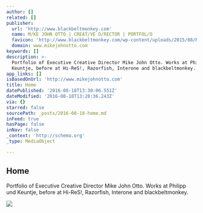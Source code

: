 ```yaml
---
author: []
related: []
publisher:
  url: 'http://www.blackbeltmonkey.com'
  name: M/KE JOHN OTTO | CREAT/VE D/RECTOR | PORTFOL/O
  favicon: 'http://www.blackbeltmonkey.com/wp-content/uploads/2015/08/Mfavicon2.png'
  domain: www.mikejohnotto.com
keywords: []
description: >-
  Portfolio of Executive Creative Director Mike John Otto. Works at Philipp und
  Keuntje, before at Hi-ReS!, Razorfish, Interone and blackbeltmonkey.
app_links: []
isBasedOnUrl: 'http://www.mikejohnotto.com'
title: Home
datePublished: '2016-08-18T13:30:06.551Z'
dateModified: '2016-08-18T13:28:36.243Z'
via: {}
starred: false
sourcePath: _posts/2016-08-18-home.md
inFeed: true
hasPage: false
inNav: false
_context: 'http://schema.org'
_type: MediaObject

---
```

<article style=""><h1>Home</h1><p>Portfolio of Executive Creative Director Mike John Otto. Works at Philipp und Keuntje, before at Hi-ReS!, Razorfish, Interone and blackbeltmonkey.</p><img src="http://www.blackbeltmonkey.com/wp-content/uploads/2015/08/logo_light.png" /></article>